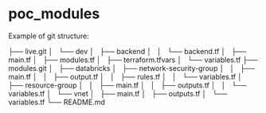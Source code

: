 # poc_modules
Example of git structure:

├── live.git
│   └── dev
│       ├── backend
│       │   └── backend.tf
│       ├── main.tf
│       ├── modules.tf
│       ├── terraform.tfvars
│       └── variables.tf
├── modules.git
│   ├── databricks
│   ├── network-security-group
│   │   ├── main.tf
│   │   ├── output.tf
│   │   ├── rules.tf
│   │   └── variables.tf
│   ├── resource-group
│   │   ├── main.tf
│   │   ├── outputs.tf
│   │   └── variables.tf
│   └── vnet
│       ├── main.tf
│       ├── outputs.tf
│       └── variables.tf
└── README.md
